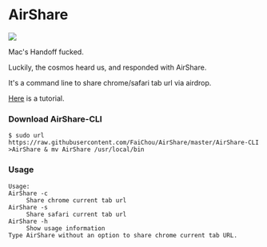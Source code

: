 # AirShare

![](https://travis-ci.org/FaiChou/AirShare.svg?branch=master)

Mac's Handoff fucked.

Luckily, the cosmos heard us, and responded with AirShare.

It's a command line to share chrome/safari tab url via airdrop.

[Here](http://faichou.space/notes/2017/12/11/AirShare) is a tutorial.


### Download AirShare-CLI

```
$ sudo url https://raw.githubusercontent.com/FaiChou/AirShare/master/AirShare-CLI >AirShare & mv AirShare /usr/local/bin
```

### Usage

```
Usage:
AirShare -c
	 Share chrome current tab url
AirShare -s
	 Share safari current tab url
AirShare -h
	 Show usage information
Type AirShare without an option to share chrome current tab URL.
```

